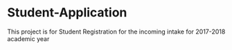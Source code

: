 # Student-Application
This project is for Student Registration for the incoming intake for 2017-2018 academic year
